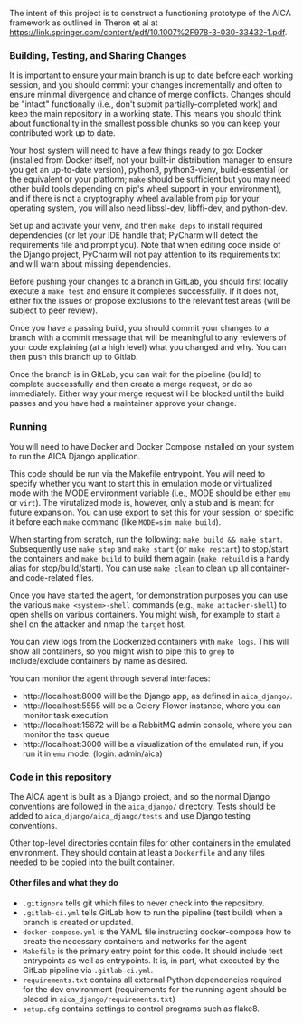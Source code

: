 The intent of this project is to construct a functioning prototype of the AICA framework as outlined in Theron et al at
https://link.springer.com/content/pdf/10.1007%2F978-3-030-33432-1.pdf.

<h3>Building, Testing, and Sharing Changes</h3>

It is important to ensure your main branch is up to date before each working session, and you should commit your 
changes incrementally and often to ensure minimal divergence and chance of merge conflicts. Changes should be "intact" 
functionally (i.e., don't submit partially-completed work) and keep the main repository in a working state. This means 
you should think about functionality in the smallest possible chunks so you can keep your contributed work up to date.

Your host system will need to have a few things ready to go: Docker (installed from Docker itself, not your built-in 
distribution manager to ensure you get an up-to-date version), python3, python3-venv, build-essential (or the equivalent
or your platform; `make` should be sufficient but you may need other build tools depending on pip's wheel support in 
your environment), and if there is not a cryptography wheel available from `pip` for your operating system, you will 
also need libssl-dev, libffi-dev, and python-dev.

Set up and activate your venv, and then `make deps` to install required dependencies (or let your IDE handle that; 
PyCharm will detect the requirements file and prompt you). Note that when editing code inside of the Django project, 
PyCharm will not pay attention to its requirements.txt and will warn about missing dependencies. 

Before pushing your changes to a branch in GitLab, you should first locally execute a `make test` and ensure it 
completes successfully. If it does not, either fix the issues or propose exclusions to the relevant test areas 
(will be subject to peer review).

Once you have a passing build, you should commit your changes to a branch with a commit message that will be meaningful
to any reviewers of your code explaining (at a high level) what you changed and why. You can then push this branch up
to Gitlab.

Once the branch is in GitLab, you can wait for the pipeline (build) to complete successfully and then create a merge
request, or do so immediately. Either way your merge request will be blocked until the build passes and you have had a
maintainer approve your change.

<h3>Running</h3>

You will need to have Docker and Docker Compose installed on your system to run the AICA Django application. 

This code should be run via the Makefile entrypoint. You will need to specify whether you want to start this in
emulation mode or virtualized mode with the MODE environment variable (i.e., MODE should be either 
`emu` or `virt`). The virutalized mode is, however, only a stub and is meant for future expansion.
You can use export to set this for your session, or specific it before each `make` command (like `MODE=sim make build`).

When starting from scratch, run the following: `make build && make start`. Subsequently use `make stop` and `make start`
(or `make restart`) to stop/start the containers and `make build` to build them again (`make rebuild` is a handy alias
for stop/build/start). You can use `make clean` to clean up all container- and code-related files. 

Once you have started the agent, for demonstration purposes you can use the various `make <system>-shell` commands
(e.g., `make attacker-shell`) to open shells on various containers. You might wish, for example to start a shell on
the attacker and nmap the `target` host. 

You can view logs from the Dockerized containers with `make logs`. This will show all containers, so you might wish
to pipe this to `grep` to include/exclude containers by name as desired.

You can monitor the agent through several interfaces:

* http://localhost:8000 will be the Django app, as defined in `aica_django/`.
* http://localhost:5555 will be a Celery Flower instance, where you can monitor task execution
* http://localhost:15672 will be a RabbitMQ admin console, where you can monitor the task queue
* http://localhost:3000 will be a visualization of the emulated run, if you run it in `emu` mode. (login: admin/aica)

<h3>Code in this repository</h3>

The AICA agent is built as a Django project, and so the normal Django conventions are followed in the `aica_django/`
directory. Tests should be added to `aica_django/aica_django/tests` and use Django testing conventions.

Other top-level directories contain files for other containers in the emulated environment. They should contain at
least a `Dockerfile` and any files needed to be copied into the built container.

<h4>Other files and what they do</h4>

* `.gitignore` tells git which files to never check into the repository.
* `.gitlab-ci.yml` tells GitLab how to run the pipeline (test build) when a branch is created or updated.
* `docker-compose.yml`  is the YAML file instructing docker-compose how to create the necessary containers and networks for the agent
* `Makefile` is the primary entry point for this code. It should include test entrypoints as well as entrypoints. It is, in part, what executed by the GitLab pipeline via `.gitlab-ci.yml`.
* `requirements.txt` contains all external Python dependencies required for the dev environment (requirements for the running agent should be placed in `aica_django/requirements.txt`) 
* `setup.cfg` contains settings to control programs such as flake8. 
